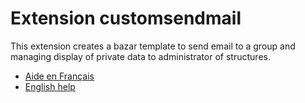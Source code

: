 # Extension customsendmail

This extension creates a bazar template to send email to a group and managing display of private data to administrator of structures.

 - [Aide en Français](./fr/README.md)
 - [English help](./en/README.md)


